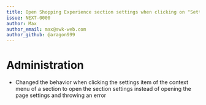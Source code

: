 ```yaml
---
title: Open Shopping Experience section settings when clicking on "Setting" in the context menu
issue: NEXT-0000
author: Max
author_email: max@swk-web.com
author_github: @aragon999
---
```

# Administration
* Changed the behavior when clicking the settings item of the context menu of a section to open the section settings instead of opening the page settings and throwing an error
